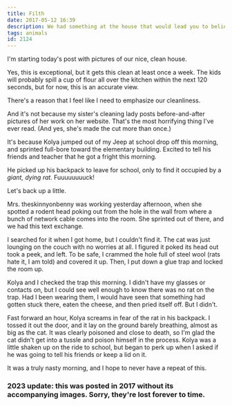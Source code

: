```yaml
---
title: Filth
date: 2017-05-12 16:39
description: We had something at the house that would lead you to believe that we live in squalor.
tags: animals
id: 2124
---
```

I'm starting today's post with pictures of our nice, clean house.

Yes, this is exceptional, but it gets this clean at least once a week.  The kids will probably spill a cup of flour all over the kitchen within the next 120 seconds, but for now, this is an accurate view.

There's a reason that I feel like I need to emphasize our cleanliness.

And it's not because my sister's cleaning lady posts before-and-after pictures of her work on her website.  That's the most horrifying thing I've ever read.  (And yes, she's made the cut more than once.)

It's because Kolya jumped out of my Jeep at school drop off this morning, and sprinted full-bore toward the elementary building.  Excited to tell his friends and teacher that he got a fright this morning.

He picked up his backpack to leave for school, only to find it occupied by a <i>giant, dying rat</i>.  Fuuuuuuuuck!

Let's back up a little.

Mrs. theskinnyonbenny was working yesterday afternoon, when she spotted a rodent head poking out from the hole in the wall from where a bunch of network cable comes into the room.  She sprinted out of there, and we had this text exchange.

I searched for it when I got home, but I couldn't find it.  The cat was just lounging on the couch with no worries at all.  I figured it poked its head out took a peek, and left.  To be safe, I crammed the hole full of steel wool (rats hate it, I am told) and covered it up.  Then, I put down a glue trap and locked the room up.

Kolya and I checked the trap this morning.  I didn't have my glasses or contacts on, but I could see well enough to know there was no rat on the trap.  Had I been wearing them, I would have seen that something had gotten stuck there, eaten the cheese, and then pried itself off.  But I didn't.

Fast forward an hour, Kolya screams in fear of the rat in his backpack.  I tossed it out the door, and it lay on the ground barely breathing, almost as big as the cat.  It was clearly poisoned and close to death, so I'm glad the cat didn't get into a tussle and poison himself in the process.  Kolya was a little shaken up on the ride to school, but began to perk up when I asked if he was going to tell his friends or keep a lid on it.

It was a truly nasty morning, and I hope to never have a repeat of this.

<h3> 2023 update:  this was posted in 2017 without its accompanying images.  Sorry, they're lost forever to time.</h3>